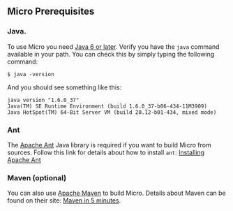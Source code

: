 ## Micro Prerequisites

### Java.

To use Micro you need [Java 6 or later](http://www.oracle.com/technetwork/java/javase/downloads/index.html). Verify you have the `java` command available in your path. You can check this by simply typing the following command:

    $ java -version

And you should see something like this:
    
    java version "1.6.0_37"
    Java(TM) SE Runtime Environment (build 1.6.0_37-b06-434-11M3909)
    Java HotSpot(TM) 64-Bit Server VM (build 20.12-b01-434, mixed mode)


### Ant
The [Apache Ant](http://ant.apache.org/) Java library is required if you want to build Micro from sources. Follow this link for details about how to install `ant`: [Installing Apache Ant](http://ant.apache.org/manual/install.html)


### Maven (optional)
You can also use [Apache Maven](http://maven.apache.org/) to build Micro. Details about Maven can be found on their site: [Maven in 5 minutes](http://maven.apache.org/guides/getting-started/maven-in-five-minutes.html).